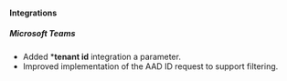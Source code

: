 
#### Integrations
##### Microsoft Teams
- Added ***tenant id** integration a parameter.
- Improved implementation of the AAD ID request to support filtering.